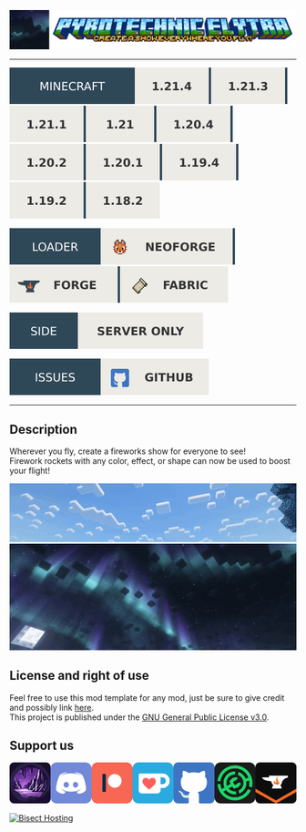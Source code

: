![Pyrotechnic Elytra banner](https://raw.githubusercontent.com/crystal-nest/mod-fancy-assets/main/pyrotechnic-elytra/banner.gif "Pyrotechnic Elytra banner")

---

![Minecraft](https://raw.githubusercontent.com/crystal-nest/mod-fancy-assets/main/minecraft/minecraft.svg "Minecraft")[![1.21.4](https://raw.githubusercontent.com/crystal-nest/mod-fancy-assets/main/minecraft/1-21-4.svg "1.21.4")](https://www.patreon.com/crystalspider/membership)![Separator](https://raw.githubusercontent.com/crystal-nest/mod-fancy-assets/main/separator.svg)[![1.21.3](https://raw.githubusercontent.com/crystal-nest/mod-fancy-assets/main/minecraft/1-21-3.svg "1.21.3")](https://modrinth.com/mod/pyrotechnic-elytra/versions?g=1.21.3)![Separator](https://raw.githubusercontent.com/crystal-nest/mod-fancy-assets/main/separator.svg)[![1.21.1](https://raw.githubusercontent.com/crystal-nest/mod-fancy-assets/main/minecraft/1-21-1.svg "1.21.1")](https://modrinth.com/mod/pyrotechnic-elytra/versions?g=1.21.1)![Separator](https://raw.githubusercontent.com/crystal-nest/mod-fancy-assets/main/separator.svg)[![1.21](https://raw.githubusercontent.com/crystal-nest/mod-fancy-assets/main/minecraft/1-21.svg "1.21")](https://modrinth.com/mod/pyrotechnic-elytra/versions?g=1.21)![Separator](https://raw.githubusercontent.com/crystal-nest/mod-fancy-assets/main/separator.svg)[![1.20.4](https://raw.githubusercontent.com/crystal-nest/mod-fancy-assets/main/minecraft/1-20-4.svg "1.20.4")](https://modrinth.com/mod/pyrotechnic-elytra/versions?g=1.20.4)![Separator](https://raw.githubusercontent.com/crystal-nest/mod-fancy-assets/main/separator.svg)[![1.20.2](https://raw.githubusercontent.com/crystal-nest/mod-fancy-assets/main/minecraft/1-20-2.svg "1.20.2")](https://modrinth.com/mod/pyrotechnic-elytra/versions?g=1.20.2)![Separator](https://raw.githubusercontent.com/crystal-nest/mod-fancy-assets/main/separator.svg)[![1.20.1](https://raw.githubusercontent.com/crystal-nest/mod-fancy-assets/main/minecraft/1-20-1.svg "1.20.1")](https://modrinth.com/mod/pyrotechnic-elytra/versions?g=1.20.1)![Separator](https://raw.githubusercontent.com/crystal-nest/mod-fancy-assets/main/separator.svg)[![1.19.4](https://raw.githubusercontent.com/crystal-nest/mod-fancy-assets/main/minecraft/1-19-4.svg "1.19.4")](https://modrinth.com/mod/pyrotechnic-elytra/versions?g=1.19.4)![Separator](https://raw.githubusercontent.com/crystal-nest/mod-fancy-assets/main/separator.svg)[![1.19.2](https://raw.githubusercontent.com/crystal-nest/mod-fancy-assets/main/minecraft/1-19-2.svg "1.19.2")](https://modrinth.com/mod/pyrotechnic-elytra/versions?g=1.19.2)![Separator](https://raw.githubusercontent.com/crystal-nest/mod-fancy-assets/main/separator.svg)[![1.18.2](https://raw.githubusercontent.com/crystal-nest/mod-fancy-assets/main/minecraft/1-18-2.svg "1.18.2")](https://modrinth.com/mod/pyrotechnic-elytra/versions?g=1.18.2)

![Loader](https://raw.githubusercontent.com/crystal-nest/mod-fancy-assets/main/loader/loader.svg "Loader")[![NeoForge](https://raw.githubusercontent.com/crystal-nest/mod-fancy-assets/main/loader/neoforge.svg "NeoForge")](https://modrinth.com/mod/pyrotechnic-elytra/versions?l=neoforge)![Separator](https://raw.githubusercontent.com/crystal-nest/mod-fancy-assets/main/separator.svg)[![Forge](https://raw.githubusercontent.com/crystal-nest/mod-fancy-assets/main/loader/forge.svg "Forge")](https://modrinth.com/mod/pyrotechnic-elytra/versions?l=forge)![Separator](https://raw.githubusercontent.com/crystal-nest/mod-fancy-assets/main/separator.svg)[![Fabric](https://raw.githubusercontent.com/crystal-nest/mod-fancy-assets/main/loader/fabric.svg "Fabric")](https://modrinth.com/mod/pyrotechnic-elytra/versions?l=fabric)

![Overlay](https://raw.githubusercontent.com/crystal-nest/mod-fancy-assets/main/side/server.svg)

![Issues](https://raw.githubusercontent.com/crystal-nest/mod-fancy-assets/main/github/issues.svg "Issues")[![GitHub](https://raw.githubusercontent.com/crystal-nest/mod-fancy-assets/main/github/github.svg "GitHub")](https://github.com/crystal-nest/pyrotechnic-elytra/issues)

---

## **Description**

Wherever you fly, create a fireworks show for everyone to see!  
Firework rockets with any color, effect, or shape can now be used to boost your flight!

![Day Flight](https://raw.githubusercontent.com/crystal-nest/mod-fancy-assets/main/pyrotechnic-elytra/day-flight.gif "Pyrotechnic Day Flight")  
![Night Flight](https://raw.githubusercontent.com/crystal-nest/mod-fancy-assets/main/pyrotechnic-elytra/night-flight.gif "Pyrotechnic Night Flight")

## **License and right of use**

Feel free to use this mod template for any mod, just be sure to give credit and possibly link [here](https://github.com/crystal-nest/pyrotechnic-elytra#readme).  
This project is published under the [GNU General Public License v3.0](https://github.com/crystal-nest/pyrotechnic-elytra/blob/master/LICENSE).

## **Support us**

<a href="https://crystalnest.it"><img alt="Crystal Nest Website" src="https://raw.githubusercontent.com/crystal-nest/mod-fancy-assets/main/crystal-nest/pic512.png" width="14.286%"></a><a href="https://discord.gg/BP6EdBfAmt"><img alt="Discord" src="https://raw.githubusercontent.com/crystal-nest/mod-fancy-assets/main/discord/discord512.png" width="14.286%"></a><a href="https://www.patreon.com/crystalspider"><img alt="Patreon" src="https://raw.githubusercontent.com/crystal-nest/mod-fancy-assets/main/patreon/patreon512.png" width="14.286%"></a><a href="https://ko-fi.com/crystalspider"><img alt="Ko-fi" src="https://raw.githubusercontent.com/crystal-nest/mod-fancy-assets/main/kofi/kofi512.png" width="14.286%"></a><a href="https://github.com/Crystal-Nest"><img alt="Our other projects" src="https://raw.githubusercontent.com/crystal-nest/mod-fancy-assets/main/github/github512.png" width="14.286%"><a href="https://modrinth.com/organization/crystal-nest"><img alt="Modrinth" src="https://raw.githubusercontent.com/crystal-nest/mod-fancy-assets/main/modrinth/modrinth512.png" width="14.286%"></a><a href="https://www.curseforge.com/members/crystalspider/projects"><img alt="CurseForge" src="https://raw.githubusercontent.com/crystal-nest/mod-fancy-assets/main/curseforge/curseforge512.png" width="14.286%"></a>

[![Bisect Hosting](https://www.bisecthosting.com/partners/custom-banners/d559b544-474c-4109-b861-1b2e6ca6026a.webp "Bisect Hosting")](https://bisecthosting.com/crystalspider)
